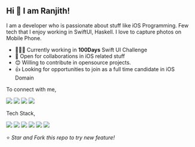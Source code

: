 ## Hi 👋 I am Ranjith!
I am a developer who is passionate about stuff like iOS Programming. Few tech that I enjoy working in SwiftUI, Haskell. I love to capture photos on Mobile Phone.

- 👨🏽‍💻 Currently working in **100Days** Swift UI Challenge
- 🤝 Open for collaborations in iOS related stuff
- 😊 Willing to contribute in opensource projects.
- 👍 Looking for opportunities to join as a full time candidate in iOS Domain

To connect with me,

[<img src="https://img.shields.io/badge/twitter-%231DA1F2.svg?&style=for-the-badge&logo=twitter&logoColor=white" />](https://twitter.com/ranmyfriend) [<img src="https://img.shields.io/badge/medium-%2312100E.svg?&style=for-the-badge&logo=medium&logoColor=white" />](https://medium.com/@ranmyfriend)  [<img src="https://img.shields.io/badge/linkedin-%230077B5.svg?&style=for-the-badge&logo=linkedin&logoColor=white" />](https://www.linkedin.com/in/ranmyfriend/) [<img src = "https://img.shields.io/badge/instagram-%23E4405F.svg?&style=for-the-badge&logo=instagram&logoColor=white">](https://www.instagram.com/ranmyfriend/) 

Tech Stack,

<img src="https://img.shields.io/badge/Swift%20-orange.svg?&style=for-the-badge&logo=swift&logoColor=white"/> <img src="https://img.shields.io/badge/Objective-C%20-blue.svg?&style=for-the-badge&logo=Objective%20C&logoColor=white"/> <img src="https://img.shields.io/badge/c%20-%2300599C.svg?&style=for-the-badge&logo=c&logoColor=white"/> <img src="https://img.shields.io/badge/c++%20-%2300599C.svg?&style=for-the-badge&logo=c%2B%2B&ogoColor=white"/> <img src="https://img.shields.io/badge/markdown-%23000000.svg?&style=for-the-badge&logo=markdown&logoColor=white"/>  <img src="https://img.shields.io/badge/git%20-%23F05033.svg?&style=for-the-badge&logo=git&logoColor=white"/>

⭐ *Star and Fork this repo to try new feature!* 
